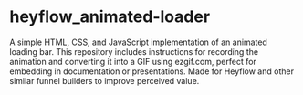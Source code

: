 # heyflow_animated-loader
A simple HTML, CSS, and JavaScript implementation of an animated loading bar. This repository includes instructions for recording the animation and converting it into a GIF using ezgif.com, perfect for embedding in documentation or presentations. Made for Heyflow and other similar funnel builders to improve perceived value.
